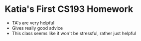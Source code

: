 # Katia's First CS193 Homework

- TA's are very helpful
- Gives really good advice
- This class seems like it won't be stressful, rather just helpful


```
